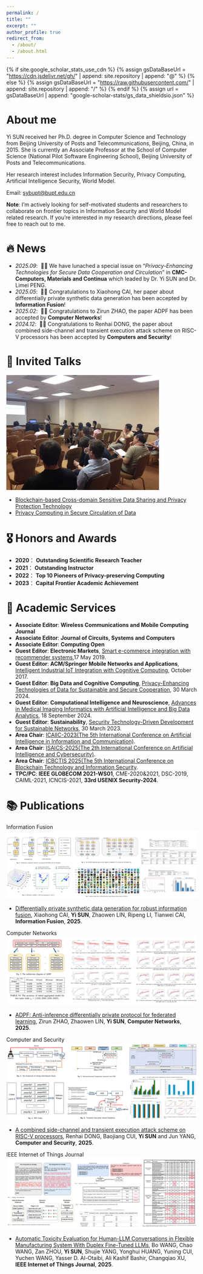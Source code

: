 ```yaml
---
permalink: /
title: ""
excerpt: ""
author_profile: true
redirect_from: 
  - /about/
  - /about.html
---
```


{% if site.google_scholar_stats_use_cdn %}
{% assign gsDataBaseUrl = "https://cdn.jsdelivr.net/gh/" | append: site.repository | append: "@" %}
{% else %}
{% assign gsDataBaseUrl = "https://raw.githubusercontent.com/" | append: site.repository | append: "/" %}
{% endif %}
{% assign url = gsDataBaseUrl | append: "google-scholar-stats/gs_data_shieldsio.json" %}

<span class='anchor' id='about-me'></span>

# About me
Yi SUN received her Ph.D. degree in Computer Science and Technology from Beijing University of Posts and Telecommunications, Beijing, China, in 2015. She is currently an Associate Professor at the School of Computer Science (National Pilot Software Engineering School), Beijing University of Posts and Telecommunications. 

Her research interest includes Information Security, Privacy Computing, Artificial Intelligence Security, World Model.

Email: sybupt@bupt.edu.cn

**Note**: I’m actively looking for self-motivated students and researchers to collaborate on frontier topics in Information Security and World Model related research. If you’re interested in my research directions, please feel free to reach out to me.


# 🔥 News
- *2025.09*: &nbsp;🎉🎉 We have lunached a special issue on “*Privacy-Enhancing Technologies for Secure Data Cooperation and Circulation*” in **CMC-Computers, Materials and Continua** which leaded by Dr. Yi SUN and Dr. Limei PENG.
- *2025.05*: &nbsp;🎉🎉 Congratulations to Xiaohong CAI, her paper about differentially private synthetic data generation has been accepted by **Information Fusion**! 
- *2025.02*: &nbsp;🎉🎉 Congratulations to Zirun ZHAO, the paper ADPF has been accepted by **Computer Networks**!  
- *2024.12*: &nbsp;🎉🎉 Congratulations to Renhai DONG, the paper about combined side-channel and transient execution attack scheme on RISC-V processors has been accepted by **Computers and Security**!

# 🎤 Invited Talks

<div class='paper-box'><div class='paper-box-image'><div><div class="badge"></div><img src='images/Sunyi1.png' alt="sym" width="80%"></div></div><div class='paper-box-text' markdown="1">

- [Blockchain-based Cross-domain Sensitive Data Sharing and Privacy Protection Technology](https://xintan.bupt.edu.cn/info/1084/2591.htm)
- [Privacy Computing in Secure Circulation of Data](https://sem.bupt.edu.cn/info/1354/7821.htm)

</div>
</div>

# 🎖 Honors and Awards
- **2020**： **Outstanding Scientific Research Teacher**
- **2021**： **Outstanding Instructor**
- **2022**： **Top 10 Pioneers of Privacy-preserving Computing**
- **2023**： **Capital Frontier Academic Achievement**

# 📝 Academic Services
- **Associate Editor**: **Wireless Communications and Mobile Computing Journal**
- **Associate Editor**: **Journal of Circuits, Systems and Computers**
- **Associate Editor**: **Computing Open**
- **Guest Editor**: **Electronic Markets**, [Smart e-commerce integration with recommender systems](https://link.springer.com/collections/aeccbbfhbg),17 May 2019.
- **Guest Editor**: **ACM/Springer Mobile Networks and Applications**, [Intelligent Industrial IoT Integration with Cognitive Computing](https://link.springer.com/article/10.1007/s11036-017-0939-1#citeas), October 2017.
- **Guest Editor**: **Big Data and Cognitive Computing**, [Privacy-Enhancing Technologies of Data for Sustainable and Secure Cooperation](https://www.mdpi.com/journal/BDCC/special_issues/TNNE8FQZ0), 30 March 2024.
- **Guest Editor**: **Computational Intelligence and Neuroscience**, [Advances in Medical Imaging Informatics with Artificial Intelligence and Big Data Analytics](https://onlinelibrary.wiley.com/doi/toc/10.1155/8483.si.458912?msockid=20820ee7212664952bae1c662008654), 18 September 2024.
- **Guest Editor**: **Sustainability**, [Security Technology-Driven Development for Sustainable Networks](https://www.mdpi.com/journal/sustainability/special_issues/develop_sustainable_networks), 30 March 2023.
- **Area Chair**: [ICAIIC-2023(The 5th International Conference on Artificial Intelligence in Information and Communication)](2023.icaiic.org).
- **Area Chair**: [ISAICS-2025(The 2th International Conference on Artificial Intelligence and Cybersecurity)](https://s.eqxiu.com/s/SZVwzsY9?bt=yxy&eip=true&share_level=1&from_user=20250528a1d2c90c&from_id=de8f33fe-a&share_time=1755048980986).
- **Area Chair**: [ICBCTIS 2025(The 5th International Conference on Blockchain Technology and Information Security](www.bctis.net).
- **TPC/PC**: **IEEE GLOBECOM 2021-WS01**, CME-2020&2021, DSC-2019, CAIML-2021, ICNCIS-2021, **33rd USENIX Security-2024**.

# 📚 Publications 

<div class='paper-box'><div class='paper-box-image'><div><div class="badge">Information Fusion</div><img src='images/Cai2.png' alt="sym" width="100%"> </div></div>
<div class='paper-box-text' markdown="1">
  
- [Differentially private synthetic data generation for robust information fusion](https://doi.org/10.1016/j.inffus.2025.103373), Xiaohong CAI, **Yi SUN**, Zhaowen LIN, Ripeng LI, Tianwei CAI, **Information Fusion**, **2025**.

</div>
</div>

<div class='paper-box'><div class='paper-box-image'><div><div class="badge">Computer Networks</div><img src='images/Zhao1.png' alt="sym" width="100%"> </div></div>
<div class='paper-box-text' markdown="1">

- [ADPF: Anti-inference differentially private protocol for federated learning](https://www.sciencedirect.com/science/article/pii/S1389128625000982), Zirun ZHAO, Zhaowen LIN, **Yi SUN**, **Computer Networks**, **2025**.


</div>
</div>

<div class='paper-box'><div class='paper-box-image'><div><div class="badge">Computer and Security</div><img src='images/Dong3.png' alt="sym" width="100%"> </div></div>
<div class='paper-box-text' markdown="1">

- [A combined side-channel and transient execution attack scheme on RISC-V processors](https://doi.org/10.1016/j.cose.2024.104297), Renhai DONG, Baojiang CUI, **Yi SUN** and Jun YANG, **Computer and Security**, **2025**.

</div>
</div>

<div class='paper-box'><div class='paper-box-image'><div><div class="badge">IEEE Internet of Things Journal</div><img src='images/Wang1.png' alt="sym" width="100%"> </div></div>
<div class='paper-box-text' markdown="1">
  
- [Automatic Toxicity Evaluation for Human-LLM Conversations in Flexible Manufacturing System With Duplex Fine-Tuned LLMs](https://doi.org/10.1109/JIOT.2025.3592453), Bo WANG, Chao WANG, Zan ZHOU, **Yi SUN**, Shujie YANG, Yonghui HUANG, Yuning CUI, Yuchen WANG, Yasser D. Al-Otaibi, Ali Kashif Bashir, Changqiao XU, **IEEE Internet of Things Journal**, **2025**.

</div>
</div>

